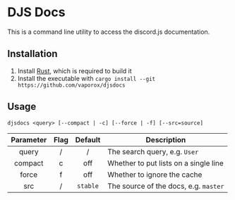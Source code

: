 # DJS Docs

This is a command line utility to access the discord.js documentation.

## Installation

1. Install [Rust](https://rust-lang.org), which is required to build it
2. Install the executable with `cargo install --git https://github.com/vaporox/djsdocs`

## Usage

```
djsdocs <query> [--compact | -c] [--force | -f] [--src=source]
```

| Parameter | Flag | Default  | Description                           |
|:---------:|:----:|:--------:|---------------------------------------|
| query     | /    | /        | The search query, e.g. `User`         |
| compact   | c    | off      | Whether to put lists on a single line |
| force     | f    | off      | Whether to ignore the cache           |
| src       | /    | `stable` | The source of the docs, e.g. `master` |
